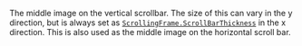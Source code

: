 The middle image on the vertical scrollbar. The size of this can vary in
the y direction, but is always set as
[`ScrollingFrame.ScrollBarThickness`](https://create.roblox.com/docs/reference/engine/classes/ScrollingFrame#ScrollBarThickness) in the x direction. This is also
used as the middle image on the horizontal scroll bar.